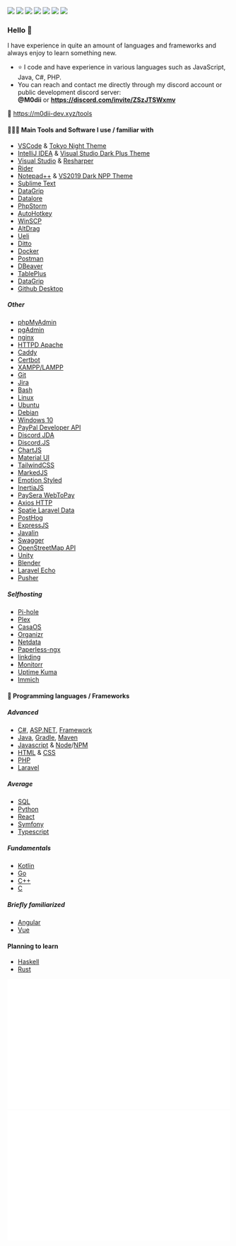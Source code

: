 <img src="https://badges.strrl.dev/commits/all/M0diis"> <img src="https://badges.strrl.dev/commits/yearly/M0diis"> <img src="https://badges.strrl.dev/commits/monthly/M0diis"> <img src="https://badges.strrl.dev/visits/M0diis/M0diis"> <img src="https://badges.strrl.dev/repos/M0diis"> <img src="https://badges.strrl.dev/gists/M0diis"> <img src="https://img.shields.io/discord/780152822682877952">

### Hello 👋

I have experience in quite an amount of languages and frameworks and always enjoy to learn something new.
- ⭐ I code and have experience in various languages such as JavaScript, Java, C#, PHP.
- You can reach and contact me directly through my discord account or public development discord server:  
**@M0dii** or **https://discord.com/invite/ZSzJTSWxmv**

👀 https://m0dii-dev.xyz/tools

#### 👨🏻‍💻 Main Tools and Software I use / familiar with

- [VSCode](https://code.visualstudio.com) & [Tokyo Night Theme](https://marketplace.visualstudio.com/items?itemName=enkia.tokyo-night)
- [IntelliJ IDEA](https://www.jetbrains.com/idea) & [Visual Studio Dark Plus Theme](https://plugins.jetbrains.com/plugin/12255-visual-studio-code-dark-plus-theme)
- [Visual Studio](https://visualstudio.microsoft.com/vs) & [Resharper](https://www.jetbrains.com/resharper/)
- [Rider](https://www.jetbrains.com/rider/)
- [Notepad++](https://notepad-plus-plus.org) & [VS2019 Dark NPP Theme](https://github.com/hellon8/VS2019-Dark-Npp)
- [Sublime Text](https://www.sublimetext.com/)
- [DataGrip](https://www.jetbrains.com/datagrip/)
- [Datalore](https://datalore.jetbrains.com/)
- [PhpStorm](https://www.jetbrains.com/phpstorm/)
- [AutoHotkey](https://www.autohotkey.com)
- [WinSCP](https://winscp.net)
- [AltDrag](https://stefansundin.github.io/altdrag)
- [Ueli](https://ueli.app)
- [Ditto](https://ditto-cp.sourceforge.io)
- [Docker](https://www.docker.com/)
- [Postman](https://www.postman.com/)
- [DBeaver](https://dbeaver.io/)
- [TablePlus](https://tableplus.com/)
- [DataGrip](https://www.jetbrains.com/datagrip/)
- [Github Desktop](https://desktop.github.com/)

##### Other

- [phpMyAdmin](https://www.phpmyadmin.net/)
- [pgAdmin](https://www.pgadmin.org/)
- [nginx](https://nginx.org/en/)
- [HTTPD Apache](https://httpd.apache.org)
- [Caddy](https://caddyserver.com)
- [Certbot](https://certbot.eff.org)
- [XAMPP/LAMPP](https://www.apachefriends.org/index.html)
- [Git](https://git-scm.com/)
- [Jira](https://www.atlassian.com/software/jira)
- [Bash](https://www.gnu.org/software/bash/) 
- [Linux](https://www.linux.org/)
- [Ubuntu](https://ubuntu.com/)
- [Debian](https://www.debian.org/)
- [Windows 10](https://www.microsoft.com/en-in/software-download/windows10)
- [PayPal Developer API](https://developer.paypal.com/api/rest/)
- [Discord JDA](https://github.com/discord-jda/JDA)
- [Discord.JS](https://discord.js.org/)
- [ChartJS](https://www.chartjs.org/)
- [Material UI](https://mui.com/material-ui/)
- [TailwindCSS](https://tailwindcss.com/)
- [MarkedJS](https://marked.js.org/)
- [Emotion Styled](https://emotion.sh/docs/styled)
- [InertiaJS](https://inertiajs.com/)
- [PaySera WebToPay](https://github.com/paysera/lib-webtopay)
- [Axios HTTP](https://axios-http.com/docs/intro)
- [Spatie Laravel Data](https://spatie.be/docs/laravel-data/v4/introduction)
- [PostHog](https://posthog.com/)
- [ExpressJS](https://expressjs.com/)
- [Javalin](https://javalin.io)
- [Swagger](https://swagger.io)
- [OpenStreetMap API](https://wiki.openstreetmap.org/wiki/API)
- [Unity](https://unity.com/)
- [Blender](https://blender.org)
- [Laravel Echo](https://laravel.com/docs/11.x/broadcasting)
- [Pusher](https://pusher.com/laravel/)

##### Selfhosting

- [Pi-hole](https://pi-hole.net/)
- [Plex](https://www.plex.tv/)
- [CasaOS](https://casaos.zimaspace.com/)
- [Organizr](https://github.com/causefx/Organizr)
- [Netdata](https://www.netdata.cloud/)
- [Paperless-ngx](https://docs.paperless-ngx.com/)
- [linkding](https://linkding.link/)
- [Monitorr](https://github.com/Monitorr/Monitorr)
- [Uptime Kuma](https://uptime.kuma.pet/)
- [Immich](https://immich.app/)

#### 🧩 Programming languages / Frameworks

##### Advanced
- [C#](https://docs.microsoft.com/en-us/dotnet/csharp/), [ASP.NET](https://learn.microsoft.com/en-us/aspnet/core/?view=aspnetcore-8.0), [Framework](https://learn.microsoft.com/en-us/dotnet/framework/)
- [Java](https://docs.oracle.com/en/java/), [Gradle](https://docs.gradle.org/current/userguide/userguide.html), [Maven](https://maven.apache.org/)
- [Javascript](https://developer.mozilla.org/en-US/docs/Web/JavaScript) & [Node](https://nodejs.org/en/)/[NPM](https://www.npmjs.com/)
- [HTML](https://developer.mozilla.org/en-US/docs/Web/HTML) & [CSS](https://developer.mozilla.org/en-US/docs/Web/CSS)
- [PHP](https://www.php.net/)
- [Laravel](https://laravel.com/)

##### Average
- [SQL](https://www.w3schools.com/sql/)
- [Python](https://www.python.org/)
- [React](https://reactjs.org/)
- [Symfony](https://symfony.com/)
- [Typescript](https://www.typescriptlang.org/)

##### Fundamentals
- [Kotlin](https://kotlinlang.org/)
- [Go](https://go.dev/)
- [C++](https://docs.microsoft.com/en-us/cpp/?view=msvc-170)
- [C](https://docs.microsoft.com/en-us/cpp/c-language/?view=msvc-170)

##### Briefly familiarized
- [Angular](https://angular.dev/)
- [Vue](https://vuejs.org/)

#### Planning to learn
- [Haskell](https://www.haskell.org/)
- [Rust](https://www.rust-lang.org/)

<p class="center">
  <img src="https://github.com/M0diis/M0diis/blob/output/generated/overview.svg">
  <img src="https://github.com/M0diis/M0diis/blob/output/generated/languages.svg">
</p>
